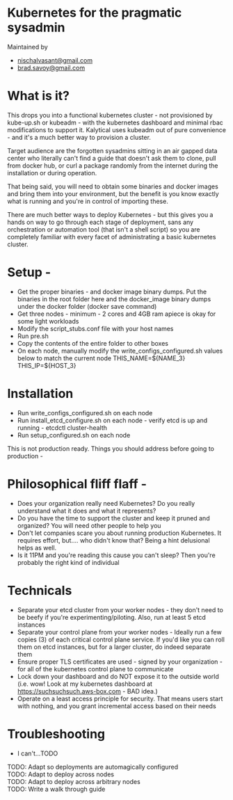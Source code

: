 
Kubernetes for the pragmatic sysadmin
==========
Maintained by 
* nischalvasant@gmail.com  
* brad.savoy@gmail.com  

What is it?
==========
This drops you into a functional kubernetes cluster - not provisioned by kube-up.sh or kubeadm - with the kubernetes dashboard and minimal rbac modifications to support it. Kalytical uses kubeadm out of pure convenience - and it's a much better way to provision a cluster.

Target audience are the forgotten sysadmins sitting in an air gapped data center who literally can't find a guide that doesn't ask them to clone, pull from docker hub, or curl a package randomly from the internet during the installation or during operation.

That being said, you will need to obtain some binaries and docker images and bring them into your environment, but the benefit is you know exactly what is running and you're in control of importing these.

There are much better ways to deploy Kubernetes - but this gives you a hands on way to go through each stage of deployment, sans any orchestration or automation tool (that isn't a shell script) so you are completely familiar with every facet of administrating a basic kubernetes cluster. 


Setup -
========
* Get the proper binaries - and docker image binary dumps. Put the binaries in the root folder here and the docker_image binary dumps under the docker folder (docker save command)  
* Get three nodes - minimum - 2 cores and 4GB ram apiece is okay for some light workloads  
* Modify the script_stubs.conf file with your host names  
* Run pre.sh  	
* Copy the contents of the entire folder to other boxes  
* On each node, manually modify the write_configs_configured.sh values below to match the current node
			THIS_NAME=\${NAME_3}
			THIS_IP=\${HOST_3}
			
		
Installation
========
* Run write_configs_configured.sh on each node  
* Run install_etcd_configure.sh on each node - verify etcd is up and running - etcdctl cluster-health  
* Run setup_configured.sh on each node
		
	

This is not production ready. Things you should address before going to production -

Philosophical fliff flaff - 
========
* Does your organization really need Kubernetes? Do you really understand what it does and what it represents?  
* Do you have the time to support the cluster and keep it pruned and organized? You will need other people to help you  
* Don't let companies scare you about running production Kubernetes. It requires effort, but.... who didn't know that? Being a hint delusional helps as well.  
* Is it 11PM and you're reading this cause you can't sleep? Then you're probably the right kind of individual
	
Technicals
=======
* Separate your etcd cluster from your worker nodes - they don't need to be beefy if you're experimenting/piloting. Also, run at least 5 etcd instances  
* Separate your control plane from your worker nodes - Ideally run a few copies (3) of each critical control plane service. If you'd like you can roll them on etcd instances, but for a larger cluster, do indeed separate them  
* Ensure proper TLS certificates are used - signed by your organization - for all of the kubernetes control plane to communicate  
* Lock down your dashboard and do NOT expose it to the outside world (i.e. wow! Look at my kubernetes dashboard at https://suchsuchsuch.aws-box.com - BAD idea.)
* Operate on a least access principle for security. That means users start with nothing, and you grant incremental access based on their needs  
	

Troubleshooting
============
* I can't...TODO

TODO: Adapt so deployments are automagically configured  
TODO: Adapt to deploy across nodes  
TODO: Adapt to deploy across arbitrary nodes  
TODO: Write a walk through guide
